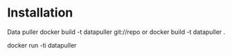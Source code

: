 Installation
============

Data puller
docker build -t datapuller git://repo
or 
docker build -t datapuller .

docker run -ti datapuller



